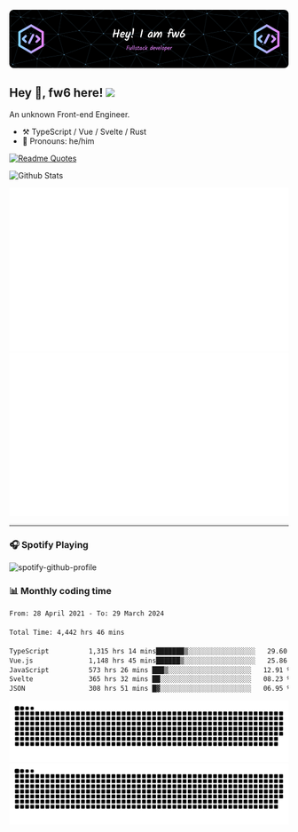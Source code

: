 ![Header](github-header-image.png)

## Hey 👋, fw6 here! <img src="https://github.githubassets.com/images/mona-whisper.gif" height="24" />


An unknown Front-end Engineer.

-   :hammer_and_pick: TypeScript / Vue / Svelte / Rust
-   :man: Pronouns: he/him


[![Readme Quotes](https://quotes-github-readme.vercel.app/api?type=horizontal&theme=algolia)](https://github.com/piyushsuthar/github-readme-quotes)



![Github Stats](https://github-readme-stats.vercel.app/api?username=fw6&bg_color=30,e96443,904e95&title_color=fff&text_color=fff)

![](https://raw.githubusercontent.com/fw6/github-stats-transparent/output/generated/overview.svg)
![](https://raw.githubusercontent.com/fw6/github-stats-transparent/output/generated/languages.svg)


---

### 🎧 Spotify Playing

<!-- ![spotify-github-profile](/img/default.svg) -->

![spotify-github-profile](https://spotify-github-profile.vercel.app/api/view.svg?uid=r6wn4hdvypv0lkzyrj0e0pjct&cover_image=true&theme=default&show_offline=true&background_color=9a10ad&interchange=true&bar_color_cover=true)



### :bar_chart: Monthly coding time 

<!--START_SECTION:waka-->

```txt
From: 28 April 2021 - To: 29 March 2024

Total Time: 4,442 hrs 46 mins

TypeScript          1,315 hrs 14 mins███████▒░░░░░░░░░░░░░░░░░   29.60 %
Vue.js              1,148 hrs 45 mins██████▒░░░░░░░░░░░░░░░░░░   25.86 %
JavaScript          573 hrs 26 mins ███▒░░░░░░░░░░░░░░░░░░░░░   12.91 %
Svelte              365 hrs 32 mins ██░░░░░░░░░░░░░░░░░░░░░░░   08.23 %
JSON                308 hrs 51 mins █▓░░░░░░░░░░░░░░░░░░░░░░░   06.95 %
```

<!--END_SECTION:waka-->




![github contribution grid snake animation](https://raw.githubusercontent.com/platane/platane/output/github-contribution-grid-snake-dark.svg#gh-dark-mode-only)![github contribution grid snake animation](https://raw.githubusercontent.com/platane/platane/output/github-contribution-grid-snake.svg#gh-light-mode-only)
